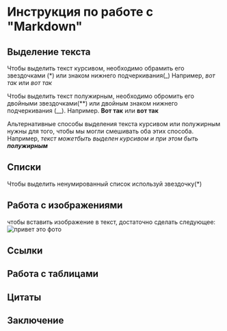 # Инструкция по работе с "Markdown"

## Выделение текста

Чтобы выделить текст курсивом, необходимо обрамить его звездочками (*) или знаком нижнего подчеркивания(_) 
Например, *вот так* или _вот так_

Чтобы выделить текст полужирным, необходимо обромить его двойными звездочками(**) или двойным знаком нижнего подчеркивания (__). 
Например. **Вот так** или __вот так__

Альтернативные способы выделения текста курсивом или полужирным нужны для того, чтобы мы могли смешивать оба этих способа. Например, _текст можетбыть выделен курсивом и при этом быть **полужирным**_


## Списки
Чтобы выделить ненумированный список используй звездочку(*)
## Работа с изображениями
чтобы вставить изображение в текст, достаточно сделать следующее: ![привет это фото](фото.jpg)

## Ссылки

## Работа с таблицами

## Цитаты

## Заключение